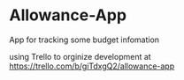 # Allowance-App
App for tracking some budget infomation

using Trello to orginize development at https://trello.com/b/giTdxgQ2/allowance-app
